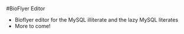 #BioFlyer Editor 
- Bioflyer editor for the MySQL illiterate and the lazy MySQL literates
- More to come! 
